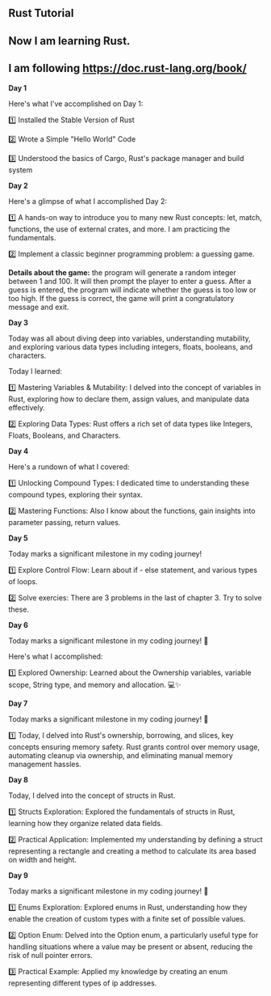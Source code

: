 ## Rust Tutorial

## Now I am learning Rust.

## I am following https://doc.rust-lang.org/book/

**Day 1**

Here's what I've accomplished on Day 1:

1️⃣ Installed the Stable Version of Rust

2️⃣ Wrote a Simple "Hello World" Code

3️⃣ Understood the basics of Cargo, Rust's package manager and build system

**Day 2**

Here's a glimpse of what I accomplished Day 2:

1️⃣ A hands-on way to introduce you to many new Rust concepts: let, match, functions, the use of external crates, and more. I am practicing the fundamentals.

2️⃣ Implement a classic beginner programming problem: a guessing game. 

**Details about the game:** the program will generate a random integer between 1 and 100. It will then prompt the player to enter a guess. After a guess is entered, the program will indicate whether the guess is too low or too high. If the guess is correct, the game will print a congratulatory message and exit.

**Day 3**

Today was all about diving deep into variables, understanding mutability, and exploring various data types including integers, floats, booleans, and characters.

Today I learned:

1️⃣ Mastering Variables & Mutability: I delved into the concept of variables in Rust, exploring how to declare them, assign values, and manipulate data effectively.

2️⃣ Exploring Data Types: Rust offers a rich set of data types like Integers, Floats, Booleans, and Characters. 

**Day 4**

Here's a rundown of what I covered:

1️⃣ Unlocking Compound Types: I dedicated time to understanding these compound types, exploring their syntax.

2️⃣ Mastering Functions: Also I know about the functions, gain insights into parameter passing, return values.

**Day 5**

Today marks a significant milestone in my coding journey! 

1️⃣ Explore Control Flow: Learn about if - else statement, and various types of loops.

2️⃣ Solve exercies: There are 3 problems in the last of chapter 3. Try to solve these.

**Day 6**

Today marks a significant milestone in my coding journey! 🎉

Here's what I accomplished:

1️⃣ Explored Ownership: Learned about the Ownership variables, variable scope, String type, and memory and allocation. 💻✨

**Day 7**

Today marks a significant milestone in my coding journey! 🎉

1️⃣ Today, I delved into Rust's ownership, borrowing, and slices, key concepts ensuring memory safety. Rust grants control over memory usage, automating cleanup via ownership, and eliminating manual memory management hassles.

**Day 8**

Today, I delved into the concept of structs in Rust.

1️⃣ Structs Exploration: Explored the fundamentals of structs in Rust, learning how they organize related data fields.

2️⃣ Practical Application: Implemented my understanding by defining a struct representing a rectangle and creating a method to calculate its area based on width and height.

**Day 9**

Today marks a significant milestone in my coding journey! 🎉

1️⃣ Enums Exploration: Explored enums in Rust, understanding how they enable the creation of custom types with a finite set of possible values.

2️⃣ Option Enum: Delved into the Option enum, a particularly useful type for handling situations where a value may be present or absent, reducing the risk of null pointer errors.

3️⃣ Practical Example: Applied my knowledge by creating an enum representing different types of ip addresses.
